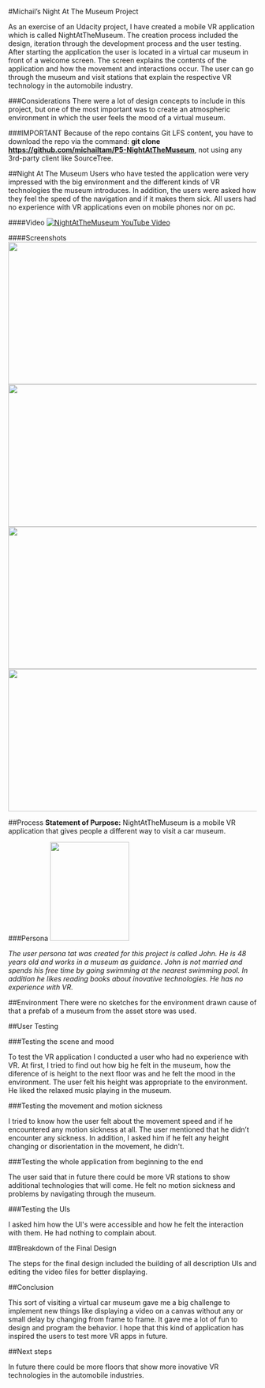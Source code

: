 #Michail’s Night At The Museum Project

As an exercise of an Udacity project, I have created a mobile VR application which is called NightAtTheMuseum. 
The creation process included the design, iteration through the development process and the user testing. After 
starting the application the user is located in a virtual car museum in front of a welcome screen. The screen 
explains the contents of the application and how the movement and interactions occur. The user can go through 
the museum and visit stations that explain the respective VR technology in the automobile industry.

###Considerations
There were a lot of design concepts to include in this project, but one of the most important was to create an 
atmospheric environment in which the user feels the mood of a virtual museum.

###IMPORTANT
Because of the repo contains Git LFS content, you have to download the repo via the command:
**git clone https://github.com/michailtam/P5-NightAtTheMuseum**, not using any 3rd-party client like
SourceTree.

##Night At The Museum
Users who have tested the application were very impressed with the big environment and the different kinds of VR 
technologies the museum introduces. In addition, the users were asked how they feel the speed of the navigation 
and if it makes them sick. All users had no experience with VR applications even on mobile phones nor on pc. 


####Video
[![NightAtTheMuseum YouTube Video](https://img.youtube.com/vi/ISHZB7u5ees/0.jpg)](https://www.youtube.com/watch?v=ISHZB7u5ees)

####Screenshots
<img src="https://raw.githubusercontent.com/michailtam/P5-NightAtTheMuseum/master/_README/screenshot02.JPG" width="600" height="288">
<img src="https://raw.githubusercontent.com/michailtam/P5-NightAtTheMuseum/master/_README/screenshot03.JPG" width="600" height="288">
<img src="https://raw.githubusercontent.com/michailtam/P5-NightAtTheMuseum/master/_README/screenshot01.JPG" width="600" height="288">
<img src="https://raw.githubusercontent.com/michailtam/P5-NightAtTheMuseum/master/_README/screenshot04.JPG" width="600" height="288">

##Process
**Statement of Purpose:** NightAtTheMuseum is a mobile VR application that gives people a different way to visit 
a car museum.

###Persona
<img src="https://raw.githubusercontent.com/michailtam/P5-NightAtTheMuseum/master/_README/persona.gif" width="160" height="200">

*The user persona tat was created for this project is called John. He is 48 years old and works in a museum as guidance. 
John is not married and spends his free time by going swimming at the nearest swimming pool. In addition he likes reading 
books about inovative technologies. He has no experience with VR.*

##Environment
There were no sketches for the environment drawn cause of that a prefab of a museum from the asset store was used.

##User Testing

###Testing the scene and mood

To test the VR application I conducted a user who had no experience with VR. At first, I tried to find out how big he felt in 
the museum, how the diference of is height to the next floor was and he felt the mood in the environment. The user felt his 
height was appropriate to the environment. He liked the relaxed music playing in the museum.

###Testing the movement and motion sickness    

I tried to know how the user felt about the movement speed and if he encountered any motion sickness at all. The user mentioned 
that he didn’t encounter any sickness. In addition, I asked him if he felt any height changing or disorientation in the movement,
he didn't.


###Testing the whole application from beginning to the end

The user said that in future there could be more VR stations to show additional technologies that will come. He felt no motion
sickness and problems by navigating through the museum.


###Testing the UIs

I asked him how the UI's were accessible and how he felt the interaction with them. He had nothing to complain about. 

##Breakdown of the Final Design

The steps for the final design included the building of all description UIs and editing the video files for better displaying.

##Conclusion

This sort of visiting a virtual car museum gave me a big challenge to implement new things like displaying a video on a canvas
without any or small delay by changing from frame to frame. It gave me a lot of fun to design and program the behavior.
I hope that this kind of application has inspired the users to test more VR apps in future.

##Next steps

In future there could be more floors that show more inovative VR technologies in the automobile industries.









